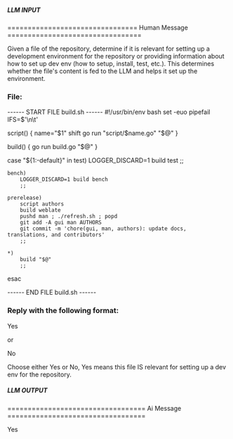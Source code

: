 ##### LLM INPUT #####
================================ Human Message =================================

Given a file of the repository, determine if it is relevant for setting up a development environment for the repository or providing information about how to set up dev env (how to setup, install, test, etc.). This determines whether the file's content is fed to the LLM and helps it set up the environment.

### File:
------ START FILE build.sh ------
#!/usr/bin/env bash
set -euo pipefail
IFS=$'\n\t'

script() {
	name="$1"
	shift
	go run "script/$name.go" "$@"
}

build() {
	go run build.go "$@"
}

case "${1:-default}" in
	test)
		LOGGER_DISCARD=1 build test
		;;

	bench)
		LOGGER_DISCARD=1 build bench
		;;

	prerelease)
		script authors
		build weblate
		pushd man ; ./refresh.sh ; popd
		git add -A gui man AUTHORS
		git commit -m 'chore(gui, man, authors): update docs, translations, and contributors'
		;;

	*)
		build "$@"
		;;
esac

------ END FILE build.sh ------

### Reply with the following format:

<rel>Yes</rel>

or

<rel>No</rel>

Choose either Yes or No, Yes means this file IS relevant for setting up a dev env for the repository.

##### LLM OUTPUT #####
================================== Ai Message ==================================

<rel>Yes</rel>